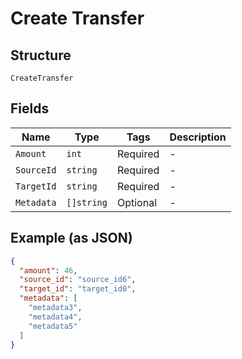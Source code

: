 
# Create Transfer

## Structure

`CreateTransfer`

## Fields

| Name | Type | Tags | Description |
|  --- | --- | --- | --- |
| `Amount` | `int` | Required | - |
| `SourceId` | `string` | Required | - |
| `TargetId` | `string` | Required | - |
| `Metadata` | `[]string` | Optional | - |

## Example (as JSON)

```json
{
  "amount": 46,
  "source_id": "source_id6",
  "target_id": "target_id0",
  "metadata": [
    "metadata3",
    "metadata4",
    "metadata5"
  ]
}
```

